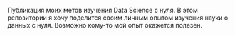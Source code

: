 Публикация моих метов изучения Data Science с нуля.
В этом репозитории я хочу поделится своим личным опытом изучения науки о данных с нуля.
Возможно кому-то мой опыт окажется полезен.

